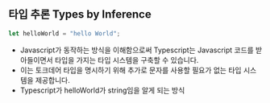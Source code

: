 ## 타입 추론 Types by Inference
```typescript
let helloWorld = "hello World";
```
- Javascript가 동작하는 방식을 이해함으로써 Typescript는 Javascript 코드를 받아들이면서 타입을 가지는 타입 시스템을 구축할 수 있습니다.
- 이는 토크데어 타입을 명시하기 위해 추가로 문자를 사용할 필요가 없는 타입 시스템을 제공합니다.
- Typescript가 helloWorld가 string임을 알게 되는 방식
